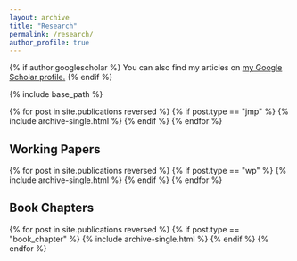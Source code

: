 ```yaml
---
layout: archive
title: "Research"
permalink: /research/
author_profile: true
---
```


{% if author.googlescholar %}
  You can also find my articles on <u><a href="{{author.googlescholar}}">my Google Scholar profile</a>.</u>
{% endif %}

{% include base_path %}

{% for post in site.publications reversed %}
  {% if post.type == "jmp" %}
    {% include archive-single.html %}
  {% endif %}
{% endfor %}

<h2>Working Papers</h2>
{% for post in site.publications reversed %}
  {% if post.type == "wp" %}
    {% include archive-single.html %}
  {% endif %}
{% endfor %}

<h2>Book Chapters</h2>
{% for post in site.publications reversed %}
  {% if post.type == "book_chapter" %}
    {% include archive-single.html %}
  {% endif %}
{% endfor %}
